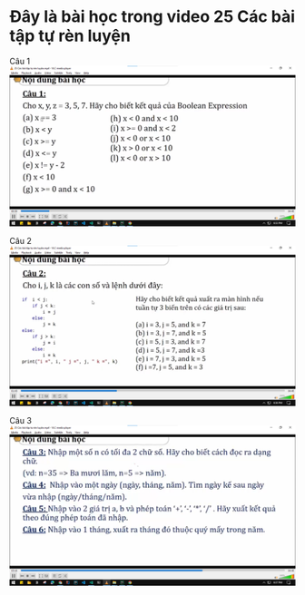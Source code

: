 # Đây là bài học trong video 25 Các bài tập tự rèn luyện

Câu 1
![img.png](img.png)

Câu 2
![img_1.png](img_1.png)

Câu 3
![img_2.png](img_2.png)